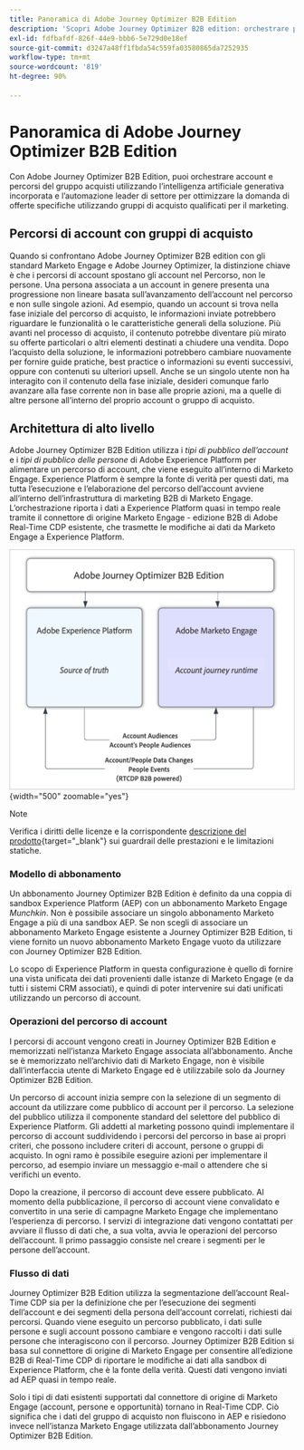 ```yaml
---
title: Panoramica di Adobe Journey Optimizer B2B Edition
description: 'Scopri Adobe Journey Optimizer B2B edition: orchestrare percorsi di account con gruppi di acquisto, approfondimenti sull’intelligenza artificiale e l’integrazione di Experience Platform per il marketing B2B.'
exl-id: fdfbafdf-826f-44e9-bbb6-5e729d0e18ef
source-git-commit: d3247a48ff1fbda54c559fa03580865da7252935
workflow-type: tm+mt
source-wordcount: '819'
ht-degree: 90%

---
```


# Panoramica di Adobe Journey Optimizer B2B Edition

Con Adobe Journey Optimizer B2B Edition, puoi orchestrare account e percorsi del gruppo acquisti utilizzando l’intelligenza artificiale generativa incorporata e l’automazione leader di settore per ottimizzare la domanda di offerte specifiche utilizzando gruppi di acquisto qualificati per il marketing.

## Percorsi di account con gruppi di acquisto

Quando si confrontano Adobe Journey Optimizer B2B edition con gli standard Marketo Engage e Adobe Journey Optimizer, la distinzione chiave è che i percorsi di account spostano gli account nel Percorso, non le persone. Una persona associata a un account in genere presenta una progressione non lineare basata sull’avanzamento dell’account nel percorso e non sulle singole azioni. Ad esempio, quando un account si trova nella fase iniziale del percorso di acquisto, le informazioni inviate potrebbero riguardare le funzionalità o le caratteristiche generali della soluzione. Più avanti nel processo di acquisto, il contenuto potrebbe diventare più mirato su offerte particolari o altri elementi destinati a chiudere una vendita. Dopo l’acquisto della soluzione, le informazioni potrebbero cambiare nuovamente per fornire guide pratiche, best practice o informazioni su eventi successivi, oppure con contenuti su ulteriori upsell. Anche se un singolo utente non ha interagito con il contenuto della fase iniziale, desideri comunque farlo avanzare alla fase corrente non in base alle proprie azioni, ma a quelle di altre persone all’interno del proprio account o gruppo di acquisto.

## Architettura di alto livello

Adobe Journey Optimizer B2B Edition utilizza i _tipi di pubblico dell’account_ e i _tipi di pubblico delle persone_ di Adobe Experience Platform per alimentare un percorso di account, che viene eseguito all’interno di Marketo Engage. Experience Platform è sempre la fonte di verità per questi dati, ma tutta l’esecuzione e l’elaborazione del percorso dell’account avviene all’interno dell’infrastruttura di marketing B2B di Marketo Engage. L’orchestrazione riporta i dati a Experience Platform quasi in tempo reale tramite il connettore di origine Marketo Engage - edizione B2B di Adobe Real-Time CDP esistente, che trasmette le modifiche ai dati da Marketo Engage a Experience Platform.

![Architettura dei dati di alto livello](./assets/high-level-data-architecture.png){width="500" zoomable="yes"}

>[!NOTE]
>
>Verifica i diritti delle licenze e la corrispondente [descrizione del prodotto](https://helpx.adobe.com/it/legal/product-descriptions/adobe-journey-optimizer-b2b.html){target="_blank"} sui guardrail delle prestazioni e le limitazioni statiche.

### Modello di abbonamento

Un abbonamento Journey Optimizer B2B Edition è definito da una coppia di sandbox Experience Platform (AEP) con un abbonamento Marketo Engage _Munchkin_. Non è possibile associare un singolo abbonamento Marketo Engage a più di una sandbox AEP. Se non scegli di associare un abbonamento Marketo Engage esistente a Journey Optimizer B2B Edition, ti viene fornito un nuovo abbonamento Marketo Engage vuoto da utilizzare con Journey Optimizer B2B Edition.

Lo scopo di Experience Platform in questa configurazione è quello di fornire una vista unificata dei dati provenienti dalle istanze di Marketo Engage (e da tutti i sistemi CRM associati), e quindi di poter intervenire sui dati unificati utilizzando un percorso di account.

### Operazioni del percorso di account

I percorsi di account vengono creati in Journey Optimizer B2B Edition e memorizzati nell’istanza Marketo Engage associata all’abbonamento. Anche se è memorizzato nell’archivio dati di Marketo Engage, non è visibile dall’interfaccia utente di Marketo Engage ed è utilizzabile solo da Journey Optimizer B2B Edition.

Un percorso di account inizia sempre con la selezione di un segmento di account da utilizzare come pubblico di account per il percorso. La selezione del pubblico utilizza il componente standard del selettore del pubblico di Experience Platform. Gli addetti al marketing possono quindi implementare il percorso di account suddividendo i percorsi del percorso in base ai propri criteri, che possono includere criteri di account, persone o gruppi di acquisto. In ogni ramo è possibile eseguire azioni per implementare il percorso, ad esempio inviare un messaggio e-mail o attendere che si verifichi un evento.

Dopo la creazione, il percorso di account deve essere pubblicato. Al momento della pubblicazione, il percorso di account viene convalidato e convertito in una serie di campagne Marketo Engage che implementano l’esperienza di percorso. I servizi di integrazione dati vengono contattati per avviare il flusso di dati che, a sua volta, avvia le operazioni del percorso dell’account. Il primo passaggio consiste nel creare i segmenti per le persone dell’account.

### Flusso di dati

Journey Optimizer B2B Edition utilizza la segmentazione dell’account Real-Time CDP sia per la definizione che per l’esecuzione dei segmenti dell’account e dei segmenti della persona dell’account correlati, richiesti dai percorsi. Quando viene eseguito un percorso pubblicato, i dati sulle persone e sugli account possono cambiare e vengono raccolti i dati sulle persone che interagiscono con il percorso. Journey Optimizer B2B Edition si basa sul connettore di origine di Marketo Engage per consentire all’edizione B2B di Real-Time CDP di riportare le modifiche ai dati alla sandbox di Experience Platform, che è la fonte della verità.  Questi dati vengono inviati ad AEP quasi in tempo reale.

Solo i tipi di dati esistenti supportati dal connettore di origine di Marketo Engage (account, persone e opportunità) tornano in Real-Time CDP. Ciò significa che i dati del gruppo di acquisto non fluiscono in AEP e risiedono invece nell’istanza Marketo Engage utilizzata dall’abbonamento Journey Optimizer B2B Edition.
